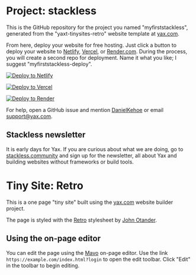 # Project: stackless

This is the GitHub repository for the project you named "myfirststackless", generated from the "yaxt-tinysites-retro" website template at [yax.com](https://yax.com).

From here, deploy your website for free hosting. Just click a button to deploy your website to [Netlify](https://www.netlify.com/), [Vercel](https://vercel.com/), or [Render.com](https://render.com/). During the process, you will create a second repo for deployment. Name it what you like; I suggest "myfirststackless-deploy".

[![Deploy to Netlify](https://www.netlify.com/img/deploy/button.svg)](https://app.netlify.com/start/deploy?repository=https://github.com/mmsayeed/myfirststackless)

[![Deploy to Vercel](https://vercel.com/button)](https://vercel.com/import/project?template=https://github.com/mmsayeed/myfirststackless)

[![Deploy to Render](https://render.com/images/deploy-to-render-button.svg)](https://render.com/deploy)

For help, open a GitHub issue and mention [DanielKehoe](https://github.com/DanielKehoe) or email [support@yax.com](mailto:support@yax.com?subject=[GitHub]%20myfirststackless).

## Stackless newsletter

It is early days for Yax. If you are curious about what we are doing, go to [stackless.community](https://stackless.community/) and sign up for the newsletter, all about Yax and building websites without frameworks or build tools.



# Tiny Site: Retro

This is a one page "tiny site" built using the [yax.com](https://yax.com/) website builder project.

The page is styled with the [Retro](https://kimeiga.github.io/bahunya/) stylesheet by [John Otander](https://johno.com/).

## Using the on-page editor

You can edit the page using the [Mavo](https://mavo.io/) on-page editor. Use the link `https://example.com/index.html?login` to open the edit toolbar. Click "Edit" in the toolbar to begin editing.
